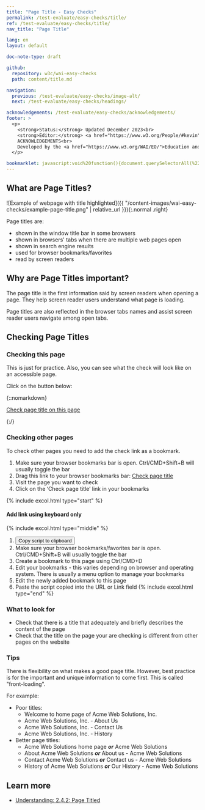```yaml
---
title: "Page Title - Easy Checks"
permalink: /test-evaluate/easy-checks/title/
ref: /test-evaluate/easy-checks/title/
nav_title: "Page Title"

lang: en
layout: default

doc-note-type: draft

github:
  repository: w3c/wai-easy-checks
  path: content/title.md

navigation:
  previous: /test-evaluate/easy-checks/image-alt/
  next: /test-evaluate/easy-checks/headings/

acknowledgements: /test-evaluate/easy-checks/acknowledgements/
footer: >
  <p>
    <strong>Status:</strong> Updated December 2023<br>
    <strong>Editor:</strong> <a href="https://www.w3.org/People/#kevin">Kevin White</a><br>
    ACKNOWLEDGEMENTS<br>
    Developed by the <a href="https://www.w3.org/WAI/EO/">Education and Outreach Working Group (EOWG)</a>. Updated as part of the <a href="https://www.w3.org/WAI/about/projects/wai-coop/">WAI-CooP project</a>, co-funded by the European Commission.
  </p>

bookmarklet: javascript:void%20function(){document.querySelectorAll(%22%23wai-styles,%23wai-info-box%22).forEach(function(a){a.remove()}),document.querySelector(%22body%22).insertAdjacentHTML(%22afterbegin%22,%22%3Cstyle%20id='wai-styles'%3E%23wai-info-box{position:fixed;width:40%25;top:40%25;left:50%25;transform:translate(-50%25,-50%25);z-index:1000;color:black;font-family:Noto%20Sans,Trebuchet%20MS,Helvetica%20Neue,Arial,sans-serif}aside{border:solid%201px%20%23ddd;background-color:%23fff;box-shadow:0%204px%208px%200%20rgba(0,0,0,0.2),0%206px%2020px%200%20rgba(0,0,0,0.19);}%23wai-info-box%20header{font-weight:700;background-color:%23f2f2f2;color:%23005a6a;padding:8px%2016px;}%23wai-info-box%20header%20a{float:right;text-decoration:none}%23wai-info-box%20div{padding:8px%2016px;}%23wai-info-box%20div%20span{font-weight:700;}%3C/style%3E%22);var%20a=%22%22;a+=document.title%3F%22%27%3Cspan%3E%22+document.title+%22%3C/span%3E%27%22:%22Page%20title%20is%20missing%22,document.querySelector(%22body%22).insertAdjacentHTML(%22afterbegin%22,%22%3Caside%20id=%27wai-info-box%27%20tabindex=%27-1%27%3E%3Cheader%3EPage%20Title%3Ca%20href=javascript:document.querySelectorAll(%27%23wai-styles,%23wai-info-box%27).forEach(function(el){el.remove()});%20aria-label=dismiss%3EX%3C/a%3E%3C/header%3E%3Cdiv%3E%22+a+%22%3Cp%3EFind%20out%20more%20about%20%3Ca%20href=%27https://www.w3.org/wai/easy-checks/title/%27%3EChecking%20Page%20Title%3C/a%3E%3C/div%3E%3C/aside%3E%22),document.getElementById(%22wai-info-box%22).focus()}();
---
```


## What are Page Titles?

![Example of webpage with title highlighted]({{ "/content-images/wai-easy-checks/example-page-title.png" | relative_url }}){:.normal .right}

Page titles are:
*   shown in the window title bar in some browsers
*   shown in browsers' tabs when there are multiple web pages open
*   shown in search engine results
*   used for browser bookmarks/favorites
*   read by screen readers

## Why are Page Titles important?

The page title is the first information said by screen readers when opening a page. They help screen reader users understand what page is loading.

Page titles are also reflected in the browser tabs names and assist screen reader users navigate among open tabs.
## Checking Page Titles

### Checking this page

This is just for practice. Also, you can see what the check will look like on an accessible page.

Click on the button below:

{::nomarkdown}
<p>
  <a class="button active" href="{{ page.bookmarklet }}">Check page title on this page</a>
</p>
{:/}

### Checking other pages

To check other pages you need to add the check link as a bookmark.

1. Make sure your browser bookmarks bar is open. Ctrl/CMD+Shift+B will usually toggle the bar
2. Drag this link to your browser bookmarks bar: <a href="{{ page.bookmarklet }}">Check page title</a>
3. Visit the page you want to check
4. Click on the ‘Check page title’ link in your bookmarks

{% include excol.html type="start" %}
#### Add link using keyboard only
{% include excol.html type="middle" %}
1. <button onclick="copyBookmarklet()">Copy script to clipboard</button>
2. Make sure your browser bookmarks/favorites bar is open. Ctrl/CMD+Shift+B will usually toggle the bar
3. Create a bookmark to this page using Ctrl/CMD+D
4. Edit your bookmarks - this varies depending on browser and operating system. There is usually a menu option to manage your bookmarks
5. Edit the newly added bookmark to this page
6. Paste the script copied into the URL or Link field
{% include excol.html type="end" %}

### What to look for

* Check that there is a title that adequately and briefly describes the content of the page
* Check that the title on the page your are checking is different from other pages on the website

### Tips

There is flexibility on what makes a good page title. However, best practice is for the important and unique information to come first. This is called "front-loading".

For example:

* Poor titles:
  * Welcome to home page of Acme Web Solutions, Inc.
  * Acme Web Solutions, Inc. - About Us
  * Acme Web Solutions, Inc. - Contact Us
  * Acme Web Solutions, Inc. - History
* Better page titles:
  * Acme Web Solutions home page _**or**_ Acme Web Solutions
  * About Acme Web Solutions _**or**_ About us - Acme Web Solutions
  * Contact Acme Web Solutions _**or**_ Contact us - Acme Web Solutions
  * History of Acme Web Solutions _**or**_ Our History - Acme Web Solutions

## Learn more

* [Understanding: 2.4.2: Page Titled](https://www.w3.org/WAI/WCAG22/Understanding/page-titled.html)